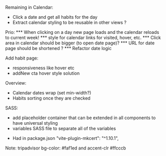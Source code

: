 Remaining in Calendar:
- Click a date and get all habits for the day 
- Extract calendar styling to be reusable in other views ?

Prio:
*** When clicking on a day new page loads and the calendar reloads to current week!
*** style for calendar links for visited, hover, etc.
*** Click area in calendar should be bigger (to open date page)?
*** URL for date page should be shortened ?
*** Refactor date logic 

Add habit page:
   - responsiveness like hover etc
   - addNew cta hover style solution

Overview: 
   - Calendar dates wrap (set min-width?)
   - Habits sorting once they are checked

SASS:
   - add placeholder container that can be extended in all components to have universal styling
   - variables SASS file to separate all of the variables



* Had in package.json
"vite-plugin-mkcert": "^1.10.1",

Note: tripadvisor bg-color: #faf1ed and accent-clr #ffcccb
